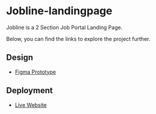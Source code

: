 # Jobline-landingpage
Jobline is a 2 Section Job Portal Landing  Page.

Below, you can find the links to explore the project further.

## Design

- [Figma Prototype](https://www.figma.com/proto/ISkHeU8IWfA2QmBxBE7GFa/Jobline-Landing-Page?node-id=1-9&starting-point-node-id=1%3A9&scaling=scale-down-width&hide-ui=1)

## Deployment

- [Live Website](https://jobline-landingpage.netlify.app/)

